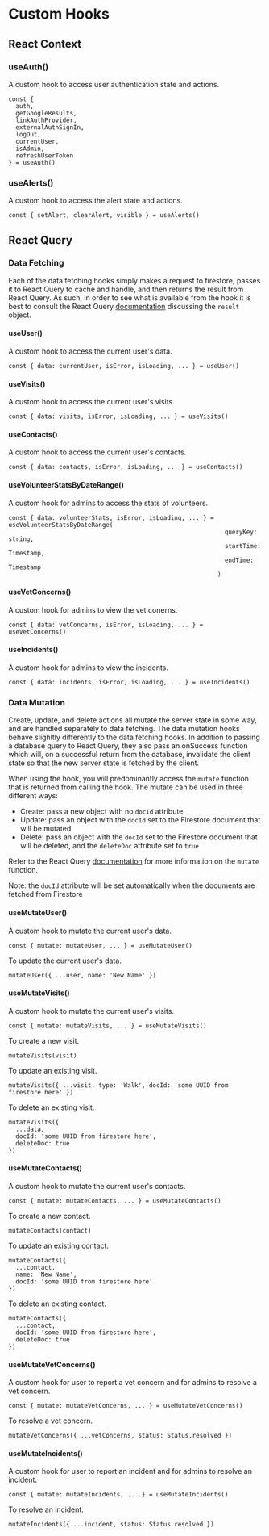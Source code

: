 # Custom Hooks

## React Context

### useAuth()

A custom hook to access user authentication state and actions.

```tsx
const {
  auth,
  getGoogleResults,
  linkAuthProvider,
  externalAuthSignIn,
  logOut,
  currentUser,
  isAdmin,
  refreshUserToken
} = useAuth()
```

### useAlerts()

A custom hook to access the alert state and actions.

```tsx
const { setAlert, clearAlert, visible } = useAlerts()
```

## React Query

### Data Fetching

Each of the data fetching hooks simply makes a request to firestore, passes it to React Query to cache and handle, and then returns the result from React Query. As such, in order to see what is available from the hook it is best to consult the React Query [documentation](https://tanstack.com/query/latest/docs/react/reference/useQuery) discussing the `result` object.

#### useUser()

A custom hook to access the current user's data.

```tsx
const { data: currentUser, isError, isLoading, ... } = useUser()
```

#### useVisits()

A custom hook to access the current user's visits.

```tsx
const { data: visits, isError, isLoading, ... } = useVisits()
```

#### useContacts()

A custom hook to access the current user's contacts.

```tsx
const { data: contacts, isError, isLoading, ... } = useContacts()
```

#### useVolunteerStatsByDateRange()

A custom hook for admins to access the stats of volunteers.

```tsx
const { data: volunteerStats, isError, isLoading, ... } = useVolunteerStatsByDateRange(
                                                            queryKey: string,
                                                            startTime: Timestamp,
                                                            endTime: Timestamp
                                                          )
```

#### useVetConcerns()

A custom hook for admins to view the vet conerns.

```tsx
const { data: vetConcerns, isError, isLoading, ... } = useVetConcerns()
```

#### useIncidents()

A custom hook for admins to view the incidents.

```tsx
const { data: incidents, isError, isLoading, ... } = useIncidents()
```

### Data Mutation

Create, update, and delete actions all mutate the server state in some way, and are handled separately to data fetching. The data mutation hooks behave slighltly differently to the data fetching hooks. In addition to passing a database query to React Query, they also pass an onSuccess function which will, on a successful return from the database, invalidate the client state so that the new server state is fetched by the client.

When using the hook, you will predominantly access the `mutate` function that is returned from calling the hook. The mutate can be used in three different ways:

- Create: pass a new object with no `docId` attribute
- Update: pass an object with the `docId` set to the Firestore document that will be mutated
- Delete: pass an object with the `docId` set to the Firestore document that will be deleted, and the `deleteDoc` attribute set to `true`

Refer to the React Query [documentation](https://tanstack.com/query/latest/docs/react/reference/useMutation) for more information on the `mutate` function.

Note: the `docId` attribute will be set automatically when the documents are fetched from Firestore

#### useMutateUser()

A custom hook to mutate the current user's data.

```tsx
const { mutate: mutateUser, ... } = useMutateUser()
```

To update the current user's data.

```tsx
mutateUser({ ...user, name: 'New Name' })
```

#### useMutateVisits()

A custom hook to mutate the current user's visits.

```tsx
const { mutate: mutateVisits, ... } = useMutateVisits()
```

To create a new visit.

```tsx
mutateVisits(visit)
```

To update an existing visit.

```tsx
mutateVisits({ ...visit, type: 'Walk', docId: 'some UUID from firestore here' })
```

To delete an existing visit.

```tsx
mutateVisits({
  ...data,
  docId: 'some UUID from firestore here',
  deleteDoc: true
})
```

#### useMutateContacts()

A custom hook to mutate the current user's contacts.

```tsx
const { mutate: mutateContacts, ... } = useMutateContacts()
```

To create a new contact.

```tsx
mutateContacts(contact)
```

To update an existing contact.

```tsx
mutateContacts({
  ...contact,
  name: 'New Name',
  docId: 'some UUID from firestore here'
})
```

To delete an existing contact.

```tsx
mutateContacts({
  ...contact,
  docId: 'some UUID from firestore here',
  deleteDoc: true
})
```

#### useMutateVetConcerns()

A custom hook for user to report a vet concern and for admins to resolve a vet concern.

```tsx
const { mutate: mutateVetConcerns, ... } = useMutateVetConcerns()
```

To resolve a vet concern.

```tsx
mutateVetConcerns({ ...vetConcerns, status: Status.resolved })
```

#### useMutateIncidents()

A custom hook for user to report an incident and for admins to resolve an incident.

```tsx
const { mutate: mutateIncidents, ... } = useMutateIncidents()
```

To resolve an incident.

```tsx
mutateIncidents({ ...incident, status: Status.resolved })
```
